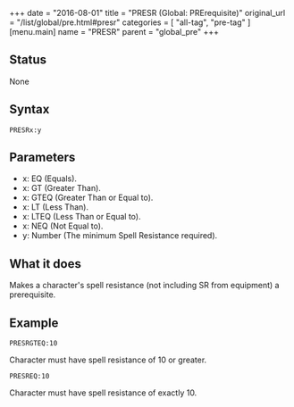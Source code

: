 +++
date = "2016-08-01"
title = "PRESR (Global: PRErequisite)"
original_url = "/list/global/pre.html#presr"
categories = [ "all-tag", "pre-tag" ]
[menu.main]
    name = "PRESR"
    parent = "global_pre"
+++

## Status

None

## Syntax

`PRESRx:y`

## Parameters

-   x: EQ (Equals).
-   x: GT (Greater Than).
-   x: GTEQ (Greater Than or Equal to).
-   x: LT (Less Than).
-   x: LTEQ (Less Than or Equal to).
-   x: NEQ (Not Equal to).
-   y: Number (The minimum Spell Resistance required).



What it does
------------

Makes a character's spell resistance (not including SR from equipment) a
prerequisite.

Example
-------

`PRESRGTEQ:10`

Character must have spell resistance of 10 or greater.

`PRESREQ:10`

Character must have spell resistance of exactly 10.


